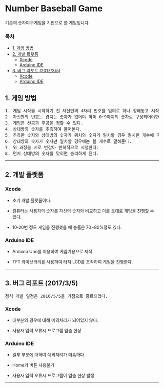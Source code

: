 <!-- untoc -->
**Number Baseball Game**
===
 기존의 숫자야구게임을 기반으로 한 게임입니다.

<!-- untoc -->
### 목차
<!-- toc orderedList:0 depthFrom:1 depthTo:6 -->

* [1.   게임 방법](#1-게임-방법)
* [2.   개발 플랫폼](#2-개발-플랫폼)
  * [Xcode](#xcode)
  * [Arduino IDE](#arduino-ide)
* [3.   버그 리포트 (2017/3/5)](#3-버그-리포트-201735)
  * [Xcode](#xcode-1)
  * [Arduino IDE](#arduino-ide-1)

<!-- tocstop -->
## 1.	게임 방법

<pre>1. 게임 시작을 시작하기 전 자신만의 4자리 번호를 임의로 하나 정해놓고 시작한다.
2. 자신만의 번호는 겹치는 숫자가 없어야 하며 0~9까지의 숫자로 구성되어야한다.
3. 게임은 선공과 후공을 정할 수 있다.
4. 상대방의 숫자를 추측하여 물어본다.
5. 추측한 숫자와 상대방의 숫자가 위치와 숫자가 일치할 경우 일치한 개수에 따라 스트라이크 개수로 말해준다.
6. 상대방의 숫자가 숫자만 일치할 경우에는 볼 개수로 말해준다.
7. 위 과정을 서로 번갈아 반복적으로 시행한다.
8. 먼저 상대방의 숫자를 맞히면 승리하게 된다.</pre>

---

## 2.	개발 플랫폼

### Xcode

-	초기 개발 플랫폼이다.

-	컴퓨터는 사용자의 숫자를 자신의 숫자와 비교하고 이를 토대로 게임을 진행할 수 있다.

-	10-20번 정도 게임을 진행했을 때 승률은 70~80%정도 였다.

### Arduino IDE

-	Arduino Uno를 이용하여 게임기용으로 제작

-	TFT 라이브러리를 사용하여 터치 LCD를 조작하여 게임을 진행한다.

---

## 3.	버그 리포트 (2017/3/5)

<pre>정식 개발 일정은 2016/5/5을 기점으로 종료되었다.</pre>

### Xcode

-	대부분의 경우에 대해 예외처리가 되어있지 않다.

-	사용자 입력 오류시 프로그램 멈춤 현상

### Arduino IDE

-	일부 부분에 대하여 예외처리가 미흡하다.

-	Home키 버튼 사용불가

-	사용자 입력 오류시 프로그램이 멈춤 현상 발생

----
